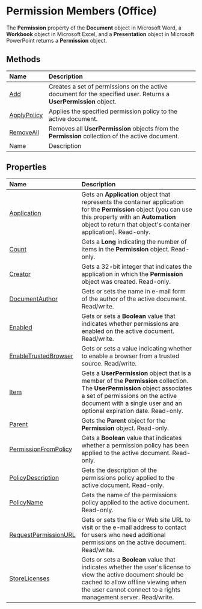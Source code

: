 
# Permission Members (Office)
The  **Permission** property of the **Document** object in Microsoft Word, a **Workbook** object in Microsoft Excel, and a **Presentation** object in Microsoft PowerPoint returns a **Permission** object.

## Methods



|**Name**|**Description**|
|:-----|:-----|
| [Add](9674440f-8b0f-c611-3a02-f0ba1e92be94.md)|Creates a set of permissions on the active document for the specified user. Returns a  **UserPermission** object.|
| [ApplyPolicy](d1904d11-d212-de2f-19cb-78911136ccd7.md)|Applies the specified permission policy to the active document.|
| [RemoveAll](33dc3f62-c92f-03b0-e164-98c366bbdb32.md)|Removes all  **UserPermission** objects from the **Permission** collection of the active document.|
|Name|Description|

## Properties



|**Name**|**Description**|
|:-----|:-----|
| [Application](bc09401e-195c-ab94-a109-a49ecebc5f0c.md)|Gets an  **Application** object that represents the container application for the **Permission** object (you can use this property with an **Automation** object to return that object's container application). Read-only.|
| [Count](fdef7ae3-00d1-ab53-0ddf-212883e1858a.md)|Gets a  **Long** indicating the number of items in the **Permission** object. Read-only.|
| [Creator](1579a0ba-6e14-b43c-785e-23dd2757cbde.md)|Gets a 32-bit integer that indicates the application in which the  **Permission** object was created. Read-only.|
| [DocumentAuthor](d756c476-8adf-a302-9356-e491b0ae9bf7.md)|Gets or sets the name in e-mail form of the author of the active document. Read/write.|
| [Enabled](e77fab6f-0191-3ba4-d418-dc25dc79422d.md)|Gets or sets a  **Boolean** value that indicates whether permissions are enabled on the active document. Read/write.|
| [EnableTrustedBrowser](64f087bc-8158-bc80-070e-e7c33ad57e5f.md)|Gets or sets a value indicating whether to enable a browser from a trusted source. Read/write.|
| [Item](2a030e3d-2233-0e91-be3b-759d25d5788b.md)|Gets a  **UserPermission** object that is a member of the **Permission** collection. The **UserPermission** object associates a set of permissions on the active document with a single user and an optional expiration date. Read-only.|
| [Parent](417def02-2281-a53c-61ee-5b157fa53e90.md)|Gets the  **Parent** object for the **Permission** object. Read-only.|
| [PermissionFromPolicy](aa6be9a8-a351-f9bb-99f8-a547583f2e62.md)|Gets a  **Boolean** value that indicates whether a permission policy has been applied to the active document. Read-only.|
| [PolicyDescription](1ca10f9f-f03a-3a3f-2c12-21831a092f23.md)|Gets the description of the permissions policy applied to the active document. Read-only.|
| [PolicyName](2a76eac3-5012-6c6c-ab5a-388151f50e27.md)|Gets the name of the permissions policy applied to the active document. Read-only.|
| [RequestPermissionURL](7d37d706-a7bf-9cb0-8930-299bd2bf37b0.md)|Gets or sets the file or Web site URL to visit or the e-mail address to contact for users who need additional permissions on the active document. Read/write.|
| [StoreLicenses](c08e088c-8cdf-baa0-56e4-3d4d6f3caab8.md)|Gets or sets a  **Boolean** value that indicates whether the user's license to view the active document should be cached to allow offline viewing when the user cannot connect to a rights management server. Read/write.|
